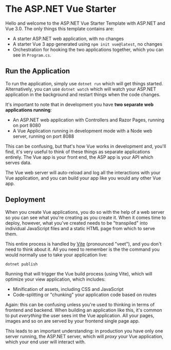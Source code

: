 # The ASP.NET Vue Starter

Hello and welcome to the ASP.NET Vue Starter Template with ASP.NET and Vue 3.0. The only things this template contains are:

 - A starter ASP.NET web application, with no changes
 - A starter Vue 3 app generated using `npm init vue@latest`, no changes
 - Orchestration for hooking the two applications together, which you can see in `Program.cs`.

## Run the Application

To run the application, simply use `dotnet run` which will get things started. Alternatively, you can use `dotnet watch` which will watch your ASP.NET application in the background and restart things when the code changes.

It's important to note that in development you have **two separate web applications running**:

 - An ASP.NET web application with Controllers and Razor Pages, running on port 8080
 - A Vue Application running in development mode with a Node web server, running on port 8088

This can be confusing, but that's how Vue works in development and, you'll find, it's very useful to think of these things as separate applications entirely. The Vue app is your front end, the ASP app is your API which serves data.

The Vue web server will auto-reload and log all the interactions with your Vue application, and you can build your app like you would any other Vue app.

## Deployment

When you create Vue applications, you do so with the help of a web server so you can see what you're creating as you create it. When it comes time to deploy, however, what you've created needs to be "transpiled" into individual JavaScript files and a static HTML page from which to serve them.

This entire process is handled by [Vite](https://vitejs.dev/) (pronounced "veet"), and you don't need to think about it. All you need to remember is the the command you would normally use to take your application live:

```
dotnet publish
```

Running that will trigger the Vue build process (using Vite), which will optimize your view application, which includes:

 - Minification of assets, including CSS and JavaScript
 - Code-splitting or "chunking" your application code based on routes

Again: this can be confusing unless you're used to thinking in terms of frontend and backend. When building an application like this, it's common to put *everything* the user sees int the Vue application. All your pages, images and so on are served by your frontend single page app.

This leads to an important understanding: in production you have only one server running, the ASP.NET server, which will *proxy* your Vue application, which your end user will interact with.



